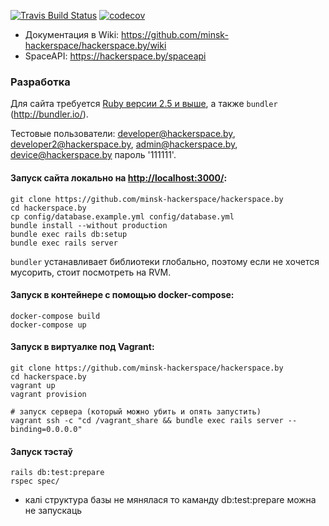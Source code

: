 [![Travis Build Status](https://img.shields.io/travis/minsk-hackerspace/hackerspace.by/master)](https://travis-ci.org/minsk-hackerspace/hackerspace.by)
[![codecov](https://codecov.io/gh/minsk-hackerspace/hackerspace.by/branch/master/graph/badge.svg?token=OCuDxYFoJi)](https://codecov.io/gh/minsk-hackerspace/hackerspace.by)

* Документация в Wiki: https://github.com/minsk-hackerspace/hackerspace.by/wiki
* SpaceAPI: https://hackerspace.by/spaceapi

### Разработка

Для сайта требуется [Ruby версии 2.5 и выше](https://www.ruby-lang.org/en/installation/), а также `bundler` (http://bundler.io/).

Тестовые пользователи: developer@hackerspace.by, developer2@hackerspace.by, admin@hackerspace.by, device@hackerspace.by пароль '111111'.


#### Запуск сайта локально на [http://localhost:3000/](http://localhost:3000/):

```
git clone https://github.com/minsk-hackerspace/hackerspace.by
cd hackerspace.by
cp config/database.example.yml config/database.yml
bundle install --without production
bundle exec rails db:setup
bundle exec rails server
```

`bundler` устанавливает библиотеки глобально, поэтому если не хочется мусорить, стоит посмотреть на RVM.

#### Запуск в контейнере с помощью docker-compose:
```
docker-compose build 
docker-compose up
```

#### Запуск в виртуалке под Vagrant:

```
git clone https://github.com/minsk-hackerspace/hackerspace.by
cd hackerspace.by
vagrant up
vagrant provision

# запуск сервера (который можно убить и опять запустить)
vagrant ssh -c "cd /vagrant_share && bundle exec rails server --binding=0.0.0.0"

```

#### Запуск тэстаў
```
rails db:test:prepare
rspec spec/
```
* калі структура базы не мянялася то каманду db:test:prepare можна не запускаць

